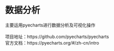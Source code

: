 <h1>数据分析</h1>
主要运用pyecharts进行数据分析及可视化操作
<br><br>
项目地址：https://github.com/pyecharts/pyecharts
<br>
官方文档：https://pyecharts.org/#/zh-cn/intro
